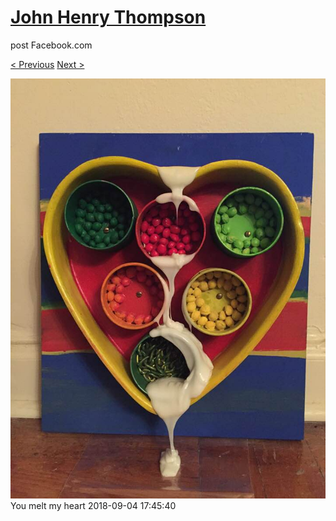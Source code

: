 # [John Henry Thompson](../README.md)
post Facebook.com

[< Previous](2018-09-05-1.md) [Next >](2018-09-04-2.md)

[![](../media/2018-09-04/Timeline-Photos-You-melt-my-heart.jpg)](../README.md)
You melt my heart
2018-09-04 17:45:40